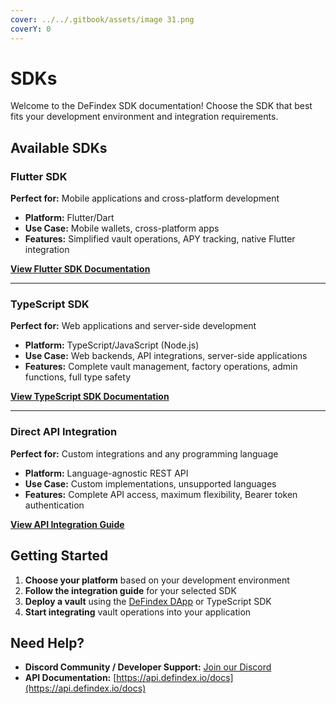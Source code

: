 ```yaml
---
cover: ../../.gitbook/assets/image 31.png
coverY: 0
---
```


# SDKs

Welcome to the DeFindex SDK documentation! Choose the SDK that best fits your development environment and integration requirements.

## Available SDKs

### Flutter SDK

**Perfect for:** Mobile applications and cross-platform development

* **Platform:** Flutter/Dart
* **Use Case:** Mobile wallets, cross-platform apps
* **Features:** Simplified vault operations, APY tracking, native Flutter integration

[**View Flutter SDK Documentation**](../01-fluter-sdk.md)

***

### TypeScript SDK

**Perfect for:** Web applications and server-side development

* **Platform:** TypeScript/JavaScript (Node.js)
* **Use Case:** Web backends, API integrations, server-side applications
* **Features:** Complete vault management, factory operations, admin functions, full type safety

[**View TypeScript SDK Documentation**](../02-defindex-sdk.md)

***

### Direct API Integration

**Perfect for:** Custom integrations and any programming language

* **Platform:** Language-agnostic REST API
* **Use Case:** Custom implementations, unsupported languages
* **Features:** Complete API access, maximum flexibility, Bearer token authentication

[**View API Integration Guide**](../api-reference/api.md)

## Getting Started

1. **Choose your platform** based on your development environment
2. **Follow the integration guide** for your selected SDK
3. **Deploy a vault** using the [DeFindex DApp](https://app.defindex.io/) or TypeScript SDK
4. **Start integrating** vault operations into your application

## Need Help?

* **Discord Community / Developer Support:** [Join our Discord](https://discord.gg/ftPKMPm38f)
* **API Documentation:** [https://api.defindex.io/docs](https://api.defindex.io/docs)

